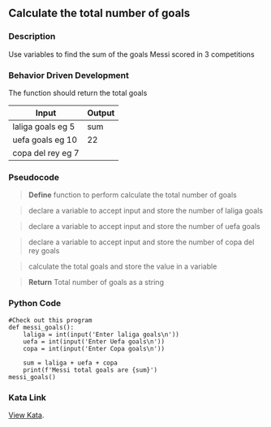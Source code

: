 ## Calculate the total number of goals

### Description
Use variables to find the sum of the goals Messi scored in 3 competitions

### Behavior Driven Development

The function should return the total goals 

| Input             |  Output      |
| ------------------| ------------ |
| laliga goals eg 5 |   sum        |
| uefa goals eg 10  |    22        |  
| copa del rey eg 7 |              |

### Pseudocode

> **Define** function to perform calculate the total number of goals 

>  declare a variable  to accept input and  store the number of laliga goals

>  declare a variable to accept input and store the number of uefa goals

>  declare a variable to accept input and store the number of copa del rey goals 

>  calculate the total goals and store the value in a variable 


> **Return**  Total number of goals as a string

### Python Code

```text
#Check out this program
def messi_goals():
    laliga = int(input('Enter laliga goals\n'))
    uefa = int(input('Enter Uefa goals\n'))
    copa = int(input('Enter Copa goals\n'))

    sum = laliga + uefa + copa 
    print(f'Messi total goals are {sum}')
messi_goals()    
```
### Kata Link
[View Kata](https://www.codewars.com/kata/55ca77fa094a2af31f00002a/train/python).